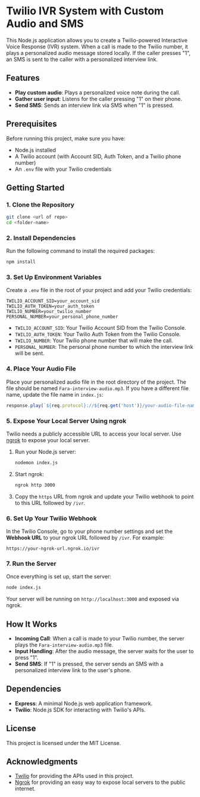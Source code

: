 

# Twilio IVR System with Custom Audio and SMS

This Node.js application allows you to create a Twilio-powered Interactive Voice Response (IVR) system. When a call is made to the Twilio number, it plays a personalized audio message stored locally. If the caller presses "1", an SMS is sent to the caller with a personalized interview link.

## Features
- **Play custom audio**: Plays a personalized voice note during the call.
- **Gather user input**: Listens for the caller pressing "1" on their phone.
- **Send SMS**: Sends an interview link via SMS when "1" is pressed.

## Prerequisites
Before running this project, make sure you have:
- Node.js installed
- A Twilio account (with Account SID, Auth Token, and a Twilio phone number)
- An `.env` file with your Twilio credentials

## Getting Started

### 1. Clone the Repository
```bash
git clone <url of repo>
cd <folder-name>
```

### 2. Install Dependencies
Run the following command to install the required packages:
```bash
npm install
```

### 3. Set Up Environment Variables
Create a `.env` file in the root of your project and add your Twilio credentials:

```env
TWILIO_ACCOUNT_SID=your_account_sid
TWILIO_AUTH_TOKEN=your_auth_token
TWILIO_NUMBER=your_twilio_number
PERSONAL_NUMBER=your_personal_phone_number
```

- `TWILIO_ACCOUNT_SID`: Your Twilio Account SID from the Twilio Console.
- `TWILIO_AUTH_TOKEN`: Your Twilio Auth Token from the Twilio Console.
- `TWILIO_NUMBER`: Your Twilio phone number that will make the call.
- `PERSONAL_NUMBER`: The personal phone number to which the interview link will be sent.

### 4. Place Your Audio File
Place your personalized audio file in the root directory of the project. The file should be named `Fara-interview-audio.mp3`. If you have a different file name, update the file name in `index.js`:

```javascript
response.play(`${req.protocol}://${req.get('host')}/your-audio-file-name.mp3`);
```

### 5. Expose Your Local Server Using ngrok
Twilio needs a publicly accessible URL to access your local server. Use [ngrok](https://ngrok.com/) to expose your local server.

1. Run your Node.js server:
   ```bash
   nodemon index.js
   ```

2. Start ngrok:
   ```bash
   ngrok http 3000
   ```

3. Copy the `https` URL from ngrok and update your Twilio webhook to point to this URL followed by `/ivr`.

### 6. Set Up Your Twilio Webhook
In the Twilio Console, go to your phone number settings and set the **Webhook URL** to your ngrok URL followed by `/ivr`. For example:
```
https://your-ngrok-url.ngrok.io/ivr
```

### 7. Run the Server
Once everything is set up, start the server:
```bash
node index.js
```

Your server will be running on `http://localhost:3000` and exposed via ngrok.

## How It Works
- **Incoming Call**: When a call is made to your Twilio number, the server plays the `Fara-interview-audio.mp3` file.
- **Input Handling**: After the audio message, the server waits for the user to press "1".
- **Send SMS**: If "1" is pressed, the server sends an SMS with a personalized interview link to the user's phone.

## Dependencies
- **Express**: A minimal Node.js web application framework.
- **Twilio**: Node.js SDK for interacting with Twilio's APIs.

## License
This project is licensed under the MIT License.

## Acknowledgments
- [Twilio](https://www.twilio.com/) for providing the APIs used in this project.
- [Ngrok](https://ngrok.com/) for providing an easy way to expose local servers to the public internet.
